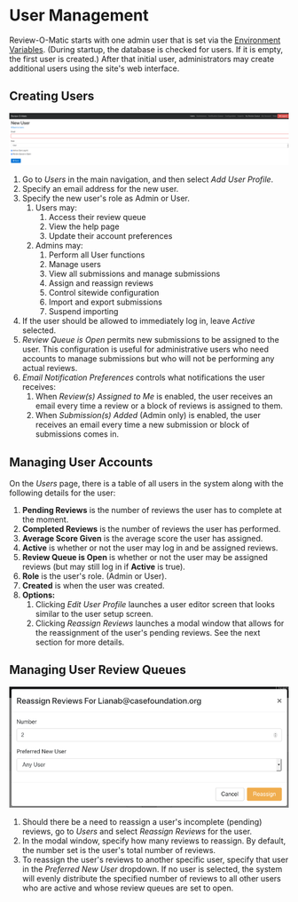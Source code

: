 # User Management

Review-O-Matic starts with one admin user that is set via the [Environment Variables](Environment%20Variables.md). (During startup, the database is checked for users. If it is empty, the first user is created.) After that initial user, administrators may create additional users using the site's web interface.

## Creating Users

![Create User](user.png)

1. Go to _Users_ in the main navigation, and then select _Add User Profile_.
1. Specify an email address for the new user.
1. Specify the new user's role as Admin or User.
   1. Users may:
      1. Access their review queue
      1. View the help page
      1. Update their account preferences
   1. Admins may:
      1. Perform all User functions
      1. Manage users
      1. View all submissions and manage submissions
      1. Assign and reassign reviews
      1. Control sitewide configuration
      1. Import and export submissions
      1. Suspend importing
1. If the user should be allowed to immediately log in, leave _Active_ selected.
1. _Review Queue is Open_ permits new submissions to be assigned to the user. This configuration is useful for administrative users who need accounts to manage submissions but who will not be performing any actual reviews.
1. _Email Notification Preferences_ controls what notifications the user receives:
   1. When _Review(s) Assigned to Me_ is enabled, the user receives an email every time a review or a block of reviews is assigned to them.
   1. When _Submission(s) Added_ (Admin only) is enabled, the user receives an email every time a new submission or block of submissions comes in.

## Managing User Accounts

On the _Users_ page, there is a table of all users in the system along with the following details for the user:

1. **Pending Reviews** is the number of reviews the user has to complete at the moment.
1. **Completed Reviews** is the number of reviews the user has performed.
1. **Average Score Given** is the average score the user has assigned.
1. **Active** is whether or not the user may log in and be assigned reviews.
1. **Review Queue is Open** is whether or not the user may be assigned reviews (but may still log in if **Active** is true).
1. **Role** is the user's role. (Admin or User).
1. **Created** is when the user was created.
1. **Options:**
   1. Clicking _Edit User Profile_ launches a user editor screen that looks similar to the user setup screen.
   1. Clicking _Reassign Reviews_ launches a modal window that allows for the reassignment of the user's pending reviews. See the next section for more details.

## Managing User Review Queues

![Reassign Reviews](reassignreviews.png)

1. Should there be a need to reassign a user's incomplete (pending) reviews, go to _Users_ and select _Reassign Reviews_ for the user.
1. In the modal window, specify how many reviews to reassign. By default, the number set is the user's total number of reviews.
1. To reassign the user's reviews to another specific user, specify that user in the _Preferred New User_ dropdown. If no user is selected, the system will evenly distribute the specified number of reviews to all other users who are active and whose review queues are set to open.
